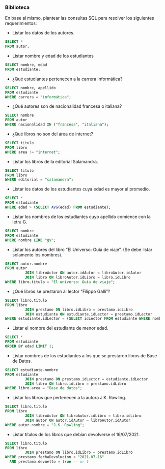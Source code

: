 ### Biblioteca

En base al mismo, plantear las consultas SQL para resolver los siguientes requerimientos:

- Listar los datos de los autores.

~~~~sql
SELECT *
FROM autor;
~~~~

- Listar nombre y edad de los estudiantes

~~~~sql
SELECT nombre, edad
FROM estudiante;
~~~~

- ¿Qué estudiantes pertenecen a la carrera informática?

~~~~sql
SELECT nombre, apellido
FROM estudiante
WHERE carrera = "informática";
~~~~

- ¿Qué autores son de nacionalidad francesa o italiana?

~~~~sql
SELECT nombre
FROM autor
WHERE nacionalidad IN ("francesa", "italiana");
~~~~

- ¿Qué libros no son del área de internet?

~~~~sql
SELECT titulo
FROM libro
WHERE area != "internet";
~~~~

- Listar los libros de la editorial Salamandra.

~~~~sql
SELECT titulo
FROM libro
WHERE editorial = "salamandra";
~~~~

- Listar los datos de los estudiantes cuya edad es mayor al promedio.

~~~~sql
SELECT *
FROM estudiante
WHERE edad > (SELECT AVG(edad) FROM estudiante);
~~~~

- Listar los nombres de los estudiantes cuyo apellido comience con la letra G.

~~~~sql
SELECT nombre
FROM estudiante
WHERE nombre LIKE "g%";
~~~~

- Listar los autores del libro “El Universo: Guía de viaje”. (Se debe listar solamente los nombres).

~~~~sql
SELECT autor.nombre
FROM autor
         JOIN libroAutor ON autor.idAutor = libroAutor.idAutor
         JOIN libro ON libroAutor.idLibro = libro.idLibro
WHERE libro.titulo = "El universo: Guía de viaje";
~~~~

- ¿Qué libros se prestaron al lector “Filippo Galli”?

~~~~sql
SELECT libro.titulo
FROM libro
         JOIN prestamo ON libro.idLibro = prestamo.idLibro
         JOIN estudiante ON estudiante.idLector = prestamo.idLector
WHERE estudiante.idLector = (SELECT idLector FROM estudiante WHERE nombre = "Filippo" AND apellido = "Galli")
~~~~

- Listar el nombre del estudiante de menor edad.

~~~~sql
SELECT *
FROM estudiante
ORDER BY edad LIMIT 1;
~~~~

- Listar nombres de los estudiantes a los que se prestaron libros de Base de Datos.

~~~~sql
SELECT estudiante.nombre
FROM estudiante
         JOIN prestamo ON prestamo.idLector = estudiante.idLector
         JOIN libro ON libro.idLibro = prestamo.idLibro
WHERE libro.area = "Base de datos";
~~~~

- Listar los libros que pertenecen a la autora J.K. Rowling.

~~~~sql
SELECT libro.titulo
FROM libro
         JOIN libroAutor ON libroAutor.idLibro = libro.idLibro
         JOIN autor ON autor.idAutor = libroAutor.idAutor
WHERE autor.nombre = "J.K. Rowling";
~~~~

- Listar títulos de los libros que debían devolverse el 16/07/2021.

~~~~sql
SELECT libro.titulo
FROM libro
         JOIN prestamo ON libro.idLibro = prestamo.idLibro
WHERE prestamo.fechaDevolucion < "2021-07-16"
  AND prestamo.devuelto = true -- or 1 
~~~~

